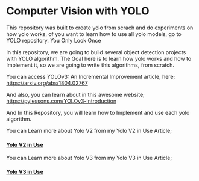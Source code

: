 # Computer Vision with YOLO 
This repository was built to create yolo from scrach and do experiments on how yolo works, of you want to learn how to use all yolo models, go to YOLO repository.
You Only Look Once

In this repository, we are going to build several object detection projects with YOLO algorithm.
The Goal here is to learn how yolo works and how to Implement it, 
so we are going to write this algorithms, from scratch.

You can access YOLOv3: An Incremental Improvement article, here; https://arxiv.org/abs/1804.02767

And also, you can learn about in this awesome website; https://pylessons.com/YOLOv3-introduction

And In this Repository, you will learn how to Implement and use each yolo algorithm.

You can Learn more about Yolo V2 from my Yolo V2 in Use Article;

####  [Yolo V2 in Use](https://medium.com/@mralamdari/yolo-v2-in-use-684c71482880)

You can Learn more about Yolo V3 from my Yolo V3 in Use Article;

####  [Yolo V3 in Use](https://medium.com/@mralamdari/yolo-v3-in-use-e53bd96348a9)
